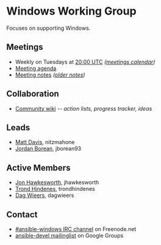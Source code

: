 # Windows Working Group

Focuses on supporting Windows.

## Meetings
* Weekly on Tuesdays at [20:00 UTC](http://www.thetimezoneconverter.com/?t=20:00&tz=UTC)
  *([meetings calendar](https://calendar.google.com/calendar/embed?src=ansible.com_pafenslko0e2bqjgujp8f7s0do%40group.calendar.google.com))*
* [Meeting agenda](https://github.com/ansible/community/issues?q=is:open+label:meeting_agenda+label:windows)
* [Meeting notes](https://meetbot.fedoraproject.org/sresults/?group_id=ansible-windows&type=channel) *([older notes](https://meetbot.fedoraproject.org/sresults/?group_id=windows_working_group&type=team))*

## Collaboration
* [Community wiki](https://github.com/ansible/community/wiki/Windows) *-- action lists, progress tracker, ideas*

## Leads
* [Matt Davis](https://github.com/nitzmahone), nitzmahone
* [Jordan Borean](https://github.com/jborean93), jborean93

## Active Members
* [Jon Hawkesworth](https://github.com/jhawkesworth), jhawkesworth
* [Trond Hindenes](https://github.com/trondhindenes), trondhindenes
* [Dag Wieers](https://github.com/dagwieers), dagwieers

## Contact
* [#ansible-windows IRC channel](https://webchat.freenode.net/?channels=ansible-windows) on Freenode.net
* [ansible-devel mailinglist](https://groups.google.com/forum/#!forum/ansible-devel) on Google Groups
